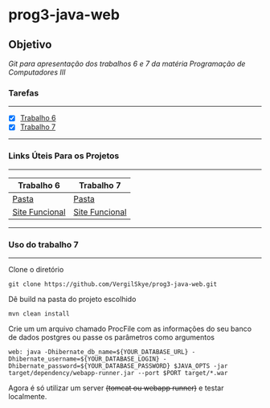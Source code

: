 # prog3-java-web


## Objetivo 

*Git para apresentação dos trabalhos 6 e 7 da matéria Programação de Computadores III*

### Tarefas
------------
- [x] [Trabalho 6](https://nead.ifb.edu.br/pluginfile.php/312324/mod_resource/content/0/Trabalho6.pdf)
- [x] [Trabalho 7](https://nead.ifb.edu.br/pluginfile.php/315014/mod_resource/content/0/Aula14.pdf)
------------
### Links Úteis Para os Projetos
------------
Trabalho 6 | Trabalho 7
------------ | -------------
[Pasta ](https://github.com/VergilSkye/prog3-java-web/tree/master/trabalho6) | [Pasta ](https://github.com/VergilSkye/prog3-java-web-2)
[Site Funcional ](https://infinite-bayou-16512.herokuapp.com/) | [Site Funcional ](https://agile-dawn-72784.herokuapp.com)
------------

### Uso do trabalho 7
------------
Clone o diretório
``` 
git clone https://github.com/VergilSkye/prog3-java-web.git
```
Dê build na pasta do projeto escolhido
``` 
mvn clean install
```
Crie um um arquivo chamado ProcFile com as informações do seu banco de dados postgres ou passe os parâmetros como argumentos

``` 
web: java -Dhibernate_db_name=${YOUR_DATABASE_URL} -Dhibernate_username=${YOUR_DATABASE_LOGIN} -Dhibernate_password=${YOUR_DATABASE_PASSWORD} $JAVA_OPTS -jar target/dependency/webapp-runner.jar --port $PORT target/*.war 
```

Agora é só utilizar um server ~~(tomcat ou webapp runner)~~ e testar localmente.
